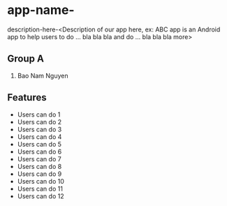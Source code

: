 # app-name-<Our name app here>

description-here-<Description of our app here, ex: ABC app is an Android app 
to help users to do ... bla bla bla and
do ... bla bla bla more>

## Group A

1. Bao Nam Nguyen

## Features

- Users can do 1
- Users can do 2
- Users can do 3
- Users can do 4
- Users can do 5
- Users can do 6
- Users can do 7
- Users can do 8
- Users can do 9
- Users can do 10
- Users can do 11
- Users can do 12